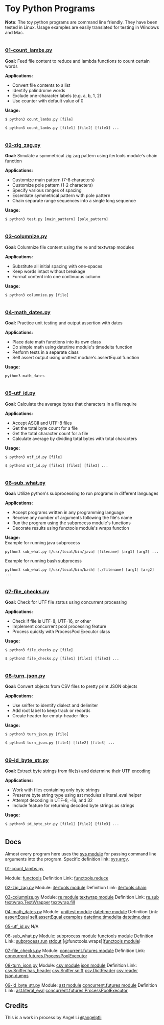 # Toy Python Programs
**Note:** The toy python programs are command line friendly. They have been tested in Linux. Usage examples are easily translated for testing in Windows and Mac.
#
### [01-count_lambs.py](01-count_lambs.py)

**Goal:** Feed file content to reduce and lambda functions to count certain words

**Applications:**
- Convert file contents to a list
- Identify palindrome words
- Exclude one-character labels (e.g. a, b, 1, 2)
- Use counter with default value of 0

**Usage:**
```
$ python3 count_lambs.py [file]
```
```
$ python3 count_lambs.py [file1] [file2] [file3] ...
```
#
### [02-zig_zag.py](02-zig_zag.py)

**Goal:** Simulate a symmetrical zig zag pattern using itertools module's chain function

**Applications:**
- Customize main pattern (7-8 characters)
- Customize pole pattern (1-2 characters)
- Specify various ranges of spacing
- Essentiate symmetrical pattern with pole pattern
- Chain separate range sequences into a single long sequence

**Usage:**
```
$ python3 test.py [main_pattern] [pole_pattern]
```
#
### [03-columnize.py](03-columnize.py)

**Goal:** Columnize file content using the re and textwrap modules

**Applications:**
- Substitute all initial spacing with one-spaces
- Keep words intact without breakage
- Format content into one continuous column

**Usage:**
```
$ python3 columnize.py [file]
```
#
### [04-math_dates.py](04-math_dates.py)

**Goal:** Practice unit testing and output assertion with dates

**Applications:**
- Place date math functions into its own class
- Do simple math using datetime module's timedelta function
- Perform tests in a separate class
- Self assert output using unittest module's assertEqual function

**Usage:**
```
python3 math_dates
```
#
### [05-utf_id.py](05-utf_id.py)

**Goal:** Calculate the average bytes that characters in a file require

**Applications:**
- Accept ASCII and UTF-8 files
- Get the total byte count for a file
- Get the total character count for a file
- Calculate average by dividing total bytes with total characters 

**Usage:**
```
$ python3 utf_id.py [file]
```
```
$ python3 utf_id.py [file1] [file2] [file3] ...
```
#
### [06-sub_what.py](06-sub_what.py)

**Goal:** Utilize python's subprocessing to run programs in different languages

**Applications:**
- Accept programs written in any programming language
- Receive any number of arguments following the file's name
- Run the program using the subprocess module's functions
- Decorate results using functools module's wraps function

**Usage:**<br/>
Example for running java subprocess
```
python3 sub_what.py [/usr/local/bin/java] [filename] [arg1] [arg2] ...
```
Example for running bash subprocess
```
python3 sub_what.py [/usr/local/bin/bash] [./filename] [arg1] [arg2] ...
```
#
### [07-file_checks.py](07-file_checks.py)

**Goal:** Check for UTF file status using concurrent processing

**Applications:**
- Check if file is UTF-8, UTF-16, or other
- Implement concurrent pool processing feature
- Process quickly with ProcessPoolExecutor class

**Usage:**
```
$ python3 file_checks.py [file]
```
```
$ python3 file_checks.py [file1] [file2] [file3] ...
```
#
### [08-turn_json.py](08-turn_json.py)

**Goal:** Convert objects from CSV files to pretty print JSON objects

**Applications:**
- Use sniffer to identify dialect and delimiter
- Add root label to keep track or records
- Create header for empty-header files

**Usage:**
```
$ python3 turn_json.py [file]
```
```
$ python3 turn_json.py [file1] [file2] [file3] ...
```
#
### [09-id_byte_str.py](09-id_byte_str.py)

**Goal:** Extract byte strings from file(s) and determine their UTF encoding

**Applications:**
- Work with files containing only byte strings
- Preserve byte string type using ast modules's literal_eval helper
- Attempt decoding in UTF-8, -16, and 32
- Include feature for returning decoded byte strings as strings

**Usage:**
```
$ python3 id_byte_str.py [file1] [file2] [file3] ...
```
#
## Docs
Almost every program here uses the [sys module](https://docs.python.org/3/library/sys.html) for passing command line arguments into the program. Specific definition link: [sys.argv](https://docs.python.org/3/library/sys.html#sys.argv).

[01-count_lambs.py](01-count_lambs.py)

Module:
    [functools](https://docs.python.org/3/library/functools.html)
Definition Link:
    [functools.reduce](https://docs.python.org/3/library/functools.html#functools.reduce)

[02-zig_zag.py](02-zig_zag.py)
Module:
    [itertools module](https://docs.python.org/3/library/itertools.html)
Definition Link:
    [itertools.chain](https://docs.python.org/3/library/itertools.html#itertools.chain)

[03-columnize.py](03-columnize.py)
Module:
    [re module](https://www.w3schools.com/python/python_regex.asp)
    [textwrap module](https://www.geeksforgeeks.org/textwrap-text-wrapping-filling-python/)
Definition Link:
    [re.sub](https://docs.python.org/3/library/re.html#re.sub)
    [textwrap.TextWrapper](https://docs.python.org/3/library/textwrap.html#textwrap.TextWrapper)
    [textwrap.fill](https://docs.python.org/3/library/textwrap.html#textwrap.fill)

[04-math_dates.py](04-math_dates.py)
Module:
    [unittest module](https://docs.python.org/3/library/unittest.html)
    [datetime module](https://docs.python.org/3/library/datetime.html)
Definition Link:
    [assertEqual](https://docs.python.org/3/library/unittest.html#unittest.TestCase.assertEqual)
    [self.assertEqual examples](https://docs.python.org/3/library/unittest.html#basic-example)
    [datetime.timedelta](https://docs.python.org/3/library/datetime.html#datetime.timedelta)
    [datetime.date](https://docs.python.org/3/library/datetime.html#datetime.date)

[05-utf_id.py](05-utf_id.py)
    N/A

[06-sub_what.py](06-sub_what.py)
Module:
    [subprocess module](https://docs.python.org/3/library/subprocess.html)
    [functools module](https://docs.python.org/3/library/functools.html)
Definition Link:
    [subprocess.run](https://docs.python.org/3/library/subprocess.html#subprocess.run)
    [stdout](https://docs.python.org/3/library/subprocess.html#subprocess.run)
    [@functools.wraps]([functools module](https://docs.python.org/3/library/functools.html))

[07-file_checks.py](07-file_checks.py)
Module:
    [concurrent.futures module](https://docs.python.org/3/library/concurrent.futures.html)
Definition Link:
    [concurrent.futures.ProcessPoolExecutor](https://docs.python.org/3/library/concurrent.futures.html#concurrent.futures.ProcessPoolExecutor)

[08-turn_json.py](08-turn_json.py)
Module:
    [csv module](https://docs.python.org/3/library/csv.html)
    [json module](https://docs.python.org/3/library/json.html)
Definition Link:
    [csv.Sniffer.has_header](https://docs.python.org/3/library/csv.html#csv.Sniffer)
    [csv.Sniffer.sniff](https://docs.python.org/3/library/csv.html#csv.Sniffer)
    [csv.DictReader](https://docs.python.org/3/library/csv.html#csv.DictReader)
    [csv.reader](https://docs.python.org/3/library/csv.html#csv.reader)
    [json.dumps](https://docs.python.org/3/library/json.html#json.dumps)

[09-id_byte_str.py](09-id_byte_str.py)
Module:
    [ast module](https://docs.python.org/3/library/ast.html)
    [concurrent.futures module](https://docs.python.org/3/library/concurrent.futures.html)
Definition Link:
    [ast.literal_eval](https://docs.python.org/3/library/ast.html#ast.literal_eval)
    [concurrent.futures.ProcessPoolExecutor](https://docs.python.org/3/library/concurrent.futures.html#concurrent.futures.ProcessPoolExecutor)
## Credits
This is a work in process by Angel Li [@angelptli](https://github.com/angelptli)